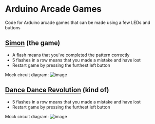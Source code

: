 # Arduino Arcade Games
Code for Arduino arcade games that can be made using a few LEDs and buttons

## [Simon](https://en.wikipedia.org/wiki/Simon_(game)) (the game)
 - A flash means that you've completed the pattern correctly
 - 5 flashes in a row means that you made a mistake and have lost
 - Restart game by pressing the furthest left button

Mock circuit diagram:
![image](https://github.com/RooRoo6080/arduino-arcade-games/assets/67977174/cfd9063f-34bc-4d5b-9114-53c3615e816b)

## [Dance Dance Revolution](https://en.wikipedia.org/wiki/Dance_Dance_Revolution) (kind of)
 - 5 flashes in a row means that you made a mistake and have lost
 - Restart game by pressing the furthest left button

Mock circuit diagram:
![image](https://github.com/RooRoo6080/arduino-arcade-games/assets/67977174/61ec9412-32b5-440b-a5ca-f7f8466378d2)
